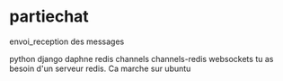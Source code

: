 # partiechat
envoi_reception des messages

python django daphne redis channels channels-redis websockets 
tu as besoin d'un serveur redis. Ca marche sur ubuntu
